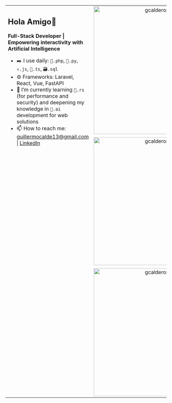 <table border="0" cellpadding="0" cellspacing="0" width="100%">
  <tr>
    <td valign="top" width="60%">
      <div>
        <h2>Hola Amigo👋</h2>
        <p><strong>Full-Stack Developer | Empowering interactivity with Artificial Intelligence </strong></p>
        <ul>
          <li>✒️ I use daily: <code>🐘.php</code>, <code>🐍.py</code>, <code>⚛️.js</code>, <code>🧩.ts</code>, <code>🗃️.sql</code></li>
          <li>⚙️ Frameworks: Laravel, React, Vue, FastAPI</li>
          <li>📖 I’m currently learning <code>🦀.rs</code> (for performance and security) and deepening my knowledge in <code>🤖.ai</code> development for web solutions</li>
          <li>📫 How to reach me: <a href="mailto:guillermocalde13@gmail.com">guillermocalde13@gmail.com</a> | <a href="https://www.linkedin.com/in/tu-usuario" target="_blank">LinkedIn</a></li>
        </ul>
      </div>
    </td>
    <td valign="top" width="40%" style="text-align:center;">
      <img src="https://github-readme-stats.vercel.app/api/top-langs?username=gcalderon95&show_icons=true&locale=en&layout=compact" alt="gcalderon95" style="margin-bottom:10px;" width="400" />
      <img src="https://github-readme-stats.vercel.app/api?username=gcalderon95&show_icons=true&locale=en" alt="gcalderon95" style="margin-bottom:10px;" width="400" />
      <img src="https://github-readme-streak-stats.herokuapp.com/?user=gcalderon95" alt="gcalderon95" width="400" />
  </tr>
</table>


